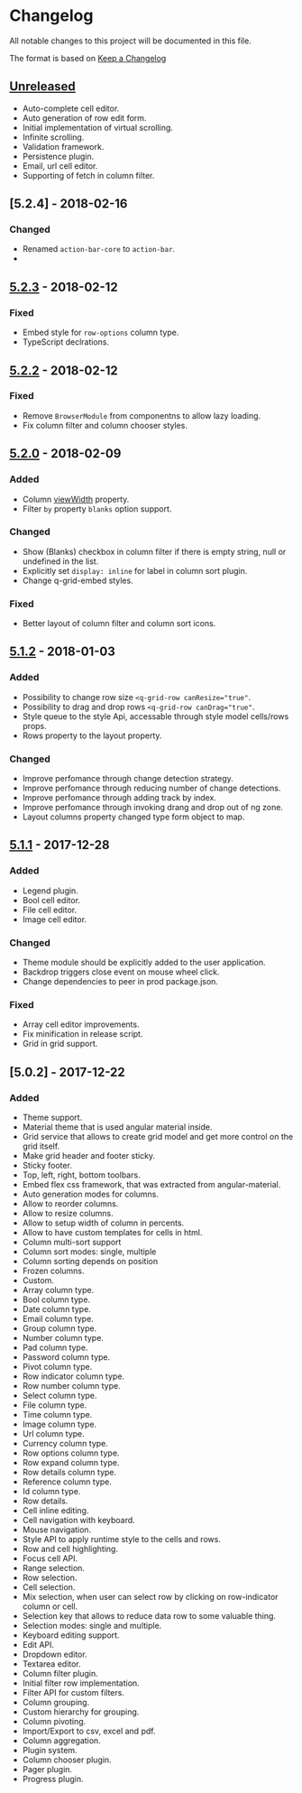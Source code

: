 # Changelog
All notable changes to this project will be documented in this file.

The format is based on [Keep a Changelog](http://keepachangelog.com/en/1.0.0/)

## [Unreleased]
* Auto-complete cell editor.
* Auto generation of row edit form.
* Initial implementation of virtual scrolling.
* Infinite scrolling.
* Validation framework.
* Persistence plugin.
* Email, url cell editor.
* Supporting of fetch in column filter.

## [5.2.4] - 2018-02-16
### Changed
- Renamed `action-bar-core` to `action-bar`.
- 

## [5.2.3] - 2018-02-12
### Fixed
- Embed style for `row-options` column type.
- TypeScript declrations.

## [5.2.2] - 2018-02-12
### Fixed
- Remove `BrowserModule` from componentns to allow lazy loading.
- Fix column filter and column chooser styles.

## [5.2.0] - 2018-02-09
### Added
- Column [viewWidth](https://qgrid.github.io/ng/#!/column-view-size) property.
- Filter `by` property `blanks` option support.

### Changed
- Show (Blanks) checkbox in column filter if there is empty string, null or undefined in the list.
- Explicitly set `display: inline` for label in column sort plugin.
- Change q-grid-embed styles.

### Fixed
- Better layout of column filter and column sort icons.

## [5.1.2] - 2018-01-03
### Added
* Possibility to change row size `<q-grid-row canResize="true"`.
* Possibility to drag and drop rows `<q-grid-row canDrag="true"`.
* Style queue to the style Api, accessable through style model cells/rows props.
* Rows property to the layout property.

### Changed
* Improve perfomance through change detection strategy.
* Improve perfomance through reducing number of change detections.
* Improve perfomance through adding track by index.
* Improve perfomance through invoking drang and drop out of ng zone.
* Layout columns property changed type form object to map.

## [5.1.1] - 2017-12-28
### Added
* Legend plugin.
* Bool cell editor.
* File cell editor.
* Image cell editor.

### Changed
* Theme module should be explicitly added to the user application.
* Backdrop triggers close event on mouse wheel click.
* Change dependencies to peer in prod package.json.

### Fixed
* Array cell editor improvements.
* Fix minification in release script.
* Grid in grid support.

## [5.0.2] - 2017-12-22

### Added
* Theme support.
* Material theme that is used angular material inside.
* Grid service that allows to create grid model and get more control on the grid itself.
* Make grid header and footer sticky.
* Sticky footer.
* Top, left, right, bottom toolbars.
* Embed flex css framework, that was extracted from angular-material.
* Auto generation modes for columns.
* Allow to reorder columns.
* Allow to resize columns.
* Allow to setup width of column in percents.
* Allow to have custom templates for cells in html.
* Column multi-sort support
* Column sort modes: single, multiple
* Column sorting depends on position
* Frozen columns.
* Custom.
* Array column type.
* Bool column type.
* Date column type.
* Email column type.
* Group column type.
* Number column type.
* Pad column type.
* Password column type.
* Pivot column type.
* Row indicator column type.
* Row number column type.
* Select column type.
* File column type.
* Time column type.
* Image column type.
* Url column type.
* Currency column type.
* Row options column type.
* Row expand column type.
* Row details column type.
* Reference column type.
* Id column type.
* Row details.
* Cell inline editing.
* Cell navigation with keyboard.
* Mouse navigation.
* Style API to apply runtime style to the cells and rows.
* Row and cell highlighting.
* Focus cell API.
* Range selection.
* Row selection.
* Cell selection.
* Mix selection, when user can select row by clicking on row-indicator column or cell.
* Selection key that allows to reduce data row to some valuable thing.
* Selection modes: single and multiple.
* Keyboard editing support.
* Edit API.
* Dropdown editor.
* Textarea editor.
* Column filter plugin.
* Initial filter row implementation.
* Filter API for custom filters.
* Column grouping.
* Custom hierarchy for grouping.
* Column pivoting.
* Import/Export to csv, excel and pdf.
* Column aggregation.
* Plugin system.
* Column chooser plugin.
* Pager plugin.
* Progress plugin.

[unreleased]: https://github.com/qgrid/ng2/compare/v5.2.3...HEAD
[5.2.3]: https://github.com/qgrid/ng2/compare/v5.2.2...v5.2.0
[5.2.2]: https://github.com/qgrid/ng2/compare/v5.2.2...v5.2.0
[5.2.0]: https://github.com/qgrid/ng2/compare/v5.2.0...v5.1.2
[5.1.2]: https://github.com/qgrid/ng2/compare/v5.1.2...v5.1.1
[5.1.1]: https://github.com/qgrid/ng2/compare/v5.1.1...v5.0.2
[5.0.0]: https://github.com/qgrid/ng2/compare/v5.0.0...v1.0.7
[1.0.7]: https://github.com/qgrid/ng2/compare/v1.0.7...v1.0.6
[1.0.6]: https://github.com/qgrid/ng2/compare/v1.0.6...v1.0.5
[1.0.5]: https://github.com/qgrid/ng2/compare/v1.0.5...v1.0.4
[1.0.4]: https://github.com/qgrid/ng2/compare/v1.0.4...v1.0.3
[1.0.3]: https://github.com/qgrid/ng2/compare/v1.0.3...v1.0.2
[1.0.2]: https://github.com/qgrid/ng2/compare/v1.0.2...v1.0.1
